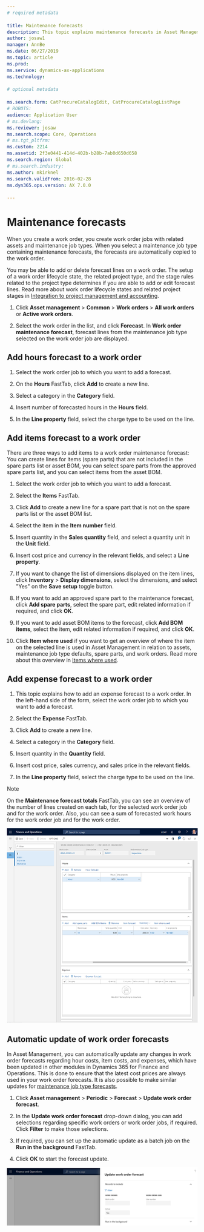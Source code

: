 ```yaml
---
# required metadata

title: Maintenance forecasts
description: This topic explains maintenance forecasts in Asset Management.
author: josaw1
manager: AnnBe
ms.date: 06/27/2019
ms.topic: article
ms.prod: 
ms.service: dynamics-ax-applications
ms.technology: 

# optional metadata

ms.search.form: CatProcureCatalogEdit, CatProcureCatalogListPage
# ROBOTS: 
audience: Application User
# ms.devlang: 
ms.reviewer: josaw
ms.search.scope: Core, Operations
# ms.tgt_pltfrm: 
ms.custom: 2214
ms.assetid: 2f3e0441-414d-402b-b28b-7ab0d650d658
ms.search.region: Global
# ms.search.industry: 
ms.author: mkirknel
ms.search.validFrom: 2016-02-28
ms.dyn365.ops.version: AX 7.0.0

---
```


# Maintenance forecasts


When you create a work order, you create work order jobs with related assets and maintenance job types. When you select a maintenance job type containing maintenance forecasts, the forecasts are automatically copied to the work order.

You may be able to add or delete forecast lines on a work order. The setup of a work order lifecycle state, the related project type, and the stage rules related to the project type determines if you are able to add or edit forecast lines. Read more about work order lifecycle states and related project stages in [Integration to project management and accounting](../integration-to-project-management-and-accounting/forecasts-work-orders-and-projects.md).

1. Click **Asset management** > **Common** > **Work orders** > **All work orders** or **Active work orders**.

2. Select the work order in the list, and click **Forecast**. In **Work order maintenance forecast**, forecast lines from the maintenance job type selected on the work order job are displayed.


## Add hours forecast to a work order

1. Select the work order job to which you want to add a forecast.

2. On the **Hours** FastTab, click **Add** to create a new line.

3. Select a category in the **Category** field.

4. Insert number of forecasted hours in the **Hours** field.

5. In the **Line property** field, select the charge type to be used on the line.


## Add items forecast to a work order

There are three ways to add items to a work order maintenance forecast: You can create lines for items (spare parts) that are not included in the spare parts list or asset BOM, you can select spare parts from the approved spare parts list, and you can select items from the asset BOM.

1. Select the work order job to which you want to add a forecast.

2. Select the **Items** FastTab.

3. Click **Add** to create a new line for a spare part that is not on the spare parts list or the asset BOM list.

4. Select the item in the **Item number** field.

5. Insert quantity in the **Sales quantity** field, and select a quantity unit in the **Unit** field.

6. Insert cost price and currency in the relevant fields, and select a **Line property**.

7. If you want to change the list of dimensions displayed on the item lines, click **Inventory** > **Display dimensions**, select the dimensions, and select "Yes" on the **Save setup** toggle button.

8. If you want to add an approved spare part to the maintenance forecast, click **Add spare parts**, select the spare part, edit related information if required, and click **OK**.

9. If you want to add asset BOM items to the forecast, click **Add BOM items**, select the item, edit related information if required, and click **OK**.

10. Click **Item where used** if you want to get an overview of where the item on the selected line is used in Asset Management in relation to assets, maintenance job type defaults, spare parts, and work orders. Read more about this overview in [Items where used](../controlling-and-reporting/items-where-used.md).


## Add expense forecast to a work order

1. This topic explains how to add an expense forecast to a work order. In the left-hand side of the form, select the work order job to which you want to add a forecast.

2. Select the **Expense** FastTab.

3. Click **Add** to create a new line.

4. Select a category in the **Category** field.

5. Insert quantity in the **Quantity** field.

6. Insert cost price, sales currency, and sales price in the relevant fields.

7. In the **Line property** field, select the charge type to be used on the line.

>[!NOTE]
>On the **Maintenance forecast totals** FastTab, you can see an overview of the number of lines created on each tab, for the selected work order job and for the work order. Also, you can see a sum of forecasted work hours for the work order job and for the work order.

![Figure 1](media/06-work-orders.png)


## Automatic update of work order forecasts

In Asset Management, you can automatically update any changes in work order forecasts regarding hour costs, item costs, and expenses, which have been updated in other modules in Dynamics 365 for Finance and Operations. This is done to ensure that the latest cost prices are always used in your work order forecasts. It is also possible to make similar updates for [maintenance job type forecasts](../setup-for-work-orders/job-groups-and-job-types-variants-trades-and-checklists.md).

1. Click **Asset management** > **Periodic** > **Forecast** > **Update work order forecast**.

2. In the **Update work order forecast** drop-down dialog, you can add selections regarding specific work orders or work order jobs, if required. Click **Filter** to make those selections.

3. If required, you can set up the automatic update as a batch job on the **Run in the background** FastTab.

4. Click **OK** to start the forecast update.


![Figure 2](media/07-work-orders.png)

